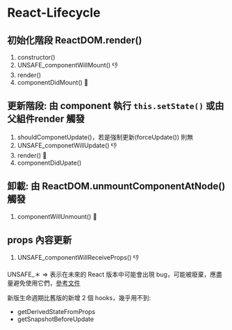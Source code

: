 # React-Lifecycle

## 初始化階段 ReactDOM.render() 
  1. constructor()
  2. UNSAFE_componentWillMount()   👎
  3. render()
  4. componentDidMount()   📌

## 更新階段: 由 component 執行 `this.setState()` 或由父組件render 觸發
  1. shouldComponetUpdate()，若是強制更新(forceUpdate()) 則無
  2. UNSAFE_componetWillUpdate()   👎
  3. render()   📌
  4. componentDidUpate()

## 卸載: 由 ReactDOM.unmountComponentAtNode() 觸發
  1. componentWillUnmount()   📌


## props 內容更新
 1. UNSAFE_componentWillReceiveProps()   👎


UNSAFE_＊ => 表示在未來的 React 版本中可能會出現 bug，可能被廢棄，應盡量避免使用它們，[參考文件](https://reactjs.org/blog/2018/03/27/update-on-async-rendering.html)

新版生命週期比舊版的新增 2 個 hooks，幾乎用不到:
- getDerivedStateFromProps
- getSnapshotBeforeUpdate
